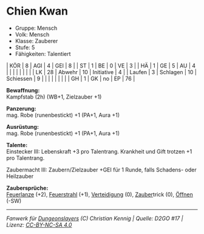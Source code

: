 # Chien Kwan  
- Gruppe: Mensch  
- Volk: Mensch  
- Klasse: Zauberer  
- Stufe: 5  
- Fähigkeiten: Talentiert  


| KÖR    | 8  | AGI      | 4  | GEI        | 8  |
| ST     | 1  | BE       | 0  | VE         | 3  |
| HÄ     | 1  | GE       | 5  | AU         | 4  |
|        |    |          |    |            |    |
| LK     | 28 | Abwehr   | 10 | Initiative | 4  |
| Laufen | 3  | Schlagen | 10 | Schiessen  | 9  |
|        |    |          |    |            |    |
| GH     | 1  | GK       | no | EP         | 76 |


**Bewaffnung:**  
Kampfstab (2h) (WB+1, Zielzauber +1)

**Panzerung:**  
mag. Robe (runenbestickt) +1 (PA+1, Aura +1)

**Ausrüstung:**  
mag. Robe (runenbestickt) +1 (PA+1, Aura +1)

**Talente:**  
Einstecker III: Lebenskraft +3 pro Talentrang. Krankheit und Gift trotzen +1 pro Talentrang.

Zaubermacht III: Zaubern/Zielzauber +GEI für 1 Runde, falls Schadens- oder Heilzauber


**Zaubersprüche:**  
[Feuerlanze](/grw/zauber/feuerlanze.md) (+2), [Feuerstrahl](/grw/zauber/feuerstrahl.md) (+1), [Verteidigung](/grw/zauber/verteidigung.md) (0), [Zauber](/fanwerk/zauber/zauber.md)trick (0), [Öffnen](/grw/zauber/oeffnen.md) (-SW)




___
*Fanwerk für [Dungeonslayers](https://www.dungeonslayers.net/) (C) Christian Kennig | Quelle: D2GO #17 | Lizenz: [CC-BY-NC-SA 4.0](https://creativecommons.org/licenses/by-nc-sa/4.0/deed.de)*